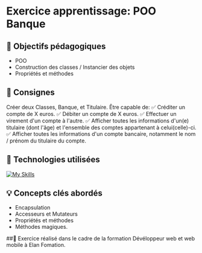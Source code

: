 # Exercice apprentissage: POO Banque

## 🎯 Objectifs pédagogiques
- POO 
- Construction des classes / Instancier des objets
- Propriétés et méthodes

## 📝 Consignes
Créer deux Classes, Banque, et Titulaire. 
Être capable de: 
  ✅ Créditer un compte de X euros.
  ✅ Débiter un compte de X euros.
  ✅ Effectuer un virement d'un compte à l'autre.
  ✅ Afficher toutes les informations d'un(e) titulaire (dont l'âge) et l'ensemble des comptes
     appartenant à celui(celle)-ci.
  ✅ Afficher toutes les informations d'un compte bancaire, notamment le nom / prénom du
     titulaire du compte.
                     
## 🔧 Technologies utilisées
[![My Skills](https://skillicons.dev/icons?i=php)](https://skillicons.dev)

## 💡 Concepts clés abordés
- Encapsulation
- Accesseurs et Mutateurs
- Propriétés et méthodes
- Méthodes magiques.

##📖
Exercice réalisé dans le cadre de la formation Dévéloppeur web et web mobile à Elan Fomation.
